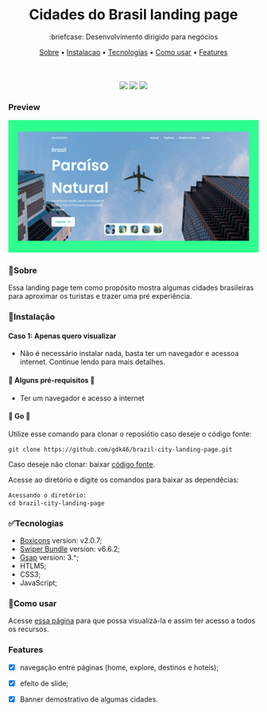 <h1 align="center">
    Cidades do Brasil landing page
</h1>

<p align="center"> 
:briefcase: Desenvolvimento dirigido para negócios
</p>

<p align="center" style="margin-bottom:50px;">
 <a href="#🏁Sobre">Sobre</a> •
 <a href="#🧰Instalação">Instalacao</a> • 
 <a href="#✅tecnologias">Tecnologias</a> • 
 <a href="#📄como-usar">Como usar</a> •
 <a href="#features">Features</a> 
</p>

<p align="center">
<img src="https://img.shields.io/static/v1?label=Tec.&message=HTML5&color=E34F26&style=for-the-badge&logo=Html5"/>
<img src="https://img.shields.io/static/v1?label=Tec.&message=CSS3&color=1572B6&style=for-the-badge&logo=CSS3"/>
<img src="https://img.shields.io/static/v1?label=tec.&message=JavaScript&color=F7DF1E&style=for-the-badge&logo=JavaScript"/>
</p>

### Preview
![Landing Page](/preview.png)

### 🏁Sobre
Essa landing page tem como propósito mostra algumas cidades brasileiras para aproximar os turistas e trazer uma pré experiência.


### 🧰Instalação
#### Caso 1: Apenas quero visualizar  
- Não é necessário instalar nada, basta ter um navegador e acessoa internet. Continue lendo para mais detalhes.

#### 🚧 Alguns pré-requisitos 🚧
- Ter um navegador e acesso a internet

#### 🚀 Go 🚀
Utilize esse comando para clonar o reposiótio caso deseje o código fonte:
```GIT
git clone https://github.com/gdk46/brazil-city-landing-page.git
```
Caso deseje não clonar: baixar [código fonte](https://github.com/gdk46/brazil-city-landing-page/archive/refs/heads/main.zip).

Acesse ao diretório e digite os comandos para baixar as dependêcias:
```
Acessando o diretório:
cd brazil-city-landing-page
```

### ✅Tecnologias

* [Boxicons](https://iconify.design/icon-sets/bx/) version: v2.0.7;
* [Swiper Bundle](https://www.npmjs.com/) version: v6.6.2;
* [Gsap](https://greensock.com/gsap/) version: 3.^;
* HTLM5;
* CSS3;
* JavaScript;


### 📄Como usar
Acesse [essa página](https://gdk46.github.io/brazil-city-landing-page/) para que possa visualizá-la e assim ter acesso a todos
os recursos.

### Features

- [x] navegação entre páginas (home, explore, destinos e hoteis);
- [x] efeito de slide;
- [x] Banner demostrativo de algumas cidades.


